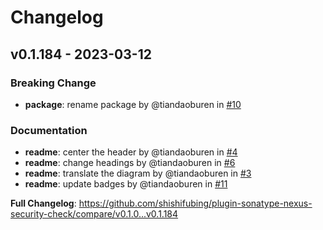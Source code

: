 # Changelog

## v0.1.184 - 2023-03-12

### Breaking Change

- **package**: rename package by @tiandaoburen in [#10](https://github.com/shishifubing/plugin-sonatype-nexus-security-check/pull/10)

### Documentation

- **readme**: center the header by @tiandaoburen in [#4](https://github.com/shishifubing/plugin-sonatype-nexus-security-check/pull/4)
- **readme**: change headings by @tiandaoburen in [#6](https://github.com/shishifubing/plugin-sonatype-nexus-security-check/pull/6)
- **readme**: translate the diagram by @tiandaoburen in [#3](https://github.com/shishifubing/plugin-sonatype-nexus-security-check/pull/3)
- **readme**: update badges by @tiandaoburen in [#11](https://github.com/shishifubing/plugin-sonatype-nexus-security-check/pull/11)

**Full Changelog**: https://github.com/shishifubing/plugin-sonatype-nexus-security-check/compare/v0.1.0...v0.1.184
